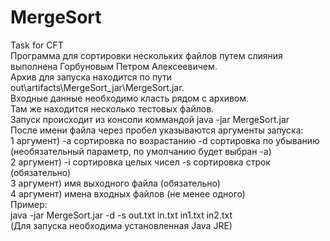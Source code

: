 # MergeSort
Task for CFT<br>
Программа для сортировки нескольких файлов путем слияния выполнена Горбуновым Петром Алексеевичем.<br>
Архив для запуска находится по пути out\artifacts\MergeSort_jar\MergeSort.jar.<br>
Входные данные необходимо класть рядом с архивом. <br>
Там же находится несколько тестовых файлов.<br>
Запуск происходит из консоли коммандой java -jar MergeSort.jar<br>
После имени файла через пробел указываются аргументы запуска:<br>
1 аргумент) -a сортировка по возрастанию -d сортировка по убыванию (необязательный параметр, по умолчанию будет выбран -а)<br>
2 аргумент) -i сортировка целых чисел -s сортировка строк (обязательно)<br>
3 аргумент) имя выходного файла (обязательно)<br>
4 аргумент) имена входных файлов (не менее одного)<br>
Пример:<br>
java -jar MergeSort.jar -d -s out.txt in.txt in1.txt in2.txt<br>
(Для запуска необходима установленная Java JRE)<br>
